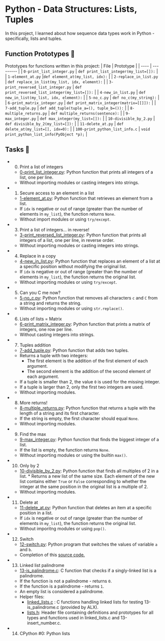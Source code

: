#  Python - Data Structures: Lists, Tuples
In this project, I learned about how sequence data types work in Python - specifically, lists and tuples.

## Function Prototypes 💾
Prototypes for functions written in this project:
| File | Prototype |
| ---- | --------- |
| `0-print_list_integer.py` | `def print_list_integer(my_list=[]):` |
| `1-element_at.py` |`def element_at(my_list, idx):` |
| `2-replace_in_list.py` | `def replace_in_list(my_list, idx, element):` |
| `3-print_reversed_list_integer.py` | `def print_reversed_list_integer(my_list=[]):` |
| `4-new_in_list.py` | `def new_in_list(my_list, idx, element):` |
| `5-no_c.py` | `def no_c(my_string):` |
| `6-print_matrix_integer.py` | `def print_matrix_integer(matrix=[[]]):` |
| `7-add_tuple.py` | `def add_tuple(tuple_a=(), tuple_b=()):` |
| `8-multiple_returns.py` | `def multiple_returns(sentence):` |
| `9-max_integer.py` | `def max_integer(my_list=[]):` |
| `10-divisible_by_2.py` | `def divisible_by_2(my_list=[]):` |
| `11-delete_at.py` | `def delete_at(my_list=[], idx=0):` |
| `100-print_python_list_info.c` | `void print_python_list_info(PyObject *p);` |

## Tasks 📃
- 0. Print a list of integers
  - [0-print_list_integer.py](https://github.com/richard-1257/alx-higher_level_programming/blob/master/0x03-python-data_structures/0-print_list_integer.py): Python function that prints all integers of a list, one per line.
  - Without importing modules or casting integers into strings.
 
- 1. Secure access to an element in a list
  - [1-element_at.py](https://github.com/richard-1257/alx-higher_level_programming/blob/master/0x03-python-data_structures/1-element_at.py): Python function that retrieves an element from a list.
  - If `idx` is negative or out of range (greater than the number of elements in `my_list`), the function returns `None`.
  - Without import modules or using `try/except`.
 
- 3. Print a list of integers... in reverse!
  - [3-print_reversed_list_integer.py](https://github.com/richard-1257/alx-higher_level_programming/blob/master/0x03-python-data_structures/3-print_reversed_list_integer.py): Python function that prints all integers of a list, one per line, in reverse order.
  - Without importing modules or casting integers into strings.
 
- 4. Replace in a copy
  - [4-new_in_list.py](https://github.com/richard-1257/alx-higher_level_programming/blob/master/0x03-python-data_structures/4-new_in_list.py):  Python function that replaces an element of a list at a specific position without modifying the original list.
  - If `idx` is negative or out of range (greater than the number of elements in `my_list`), the function returns the original list.
  - Without importing modules or using `try/except`.
 
- 5. Can you C me now?
  - [5-no_c.py](https://github.com/richard-1257/alx-higher_level_programming/blob/master/0x03-python-data_structures/5-no_c.py): Python function that removes all characters `c` and `C` from a string and returns the string.
  - Without importing modules or using `str.replace()`.
 
- 6. Lists of lists = Matrix
  - [6-print_matrix_integer.py](https://github.com/richard-1257/alx-higher_level_programming/blob/master/0x03-python-data_structures/6-print_matrix_integer.py): Python function that prints a matrix of integers, one row per line.
  - Without casting integers into strings.
 
- 7. Tuples addition
  - [7-add_tuple.py](https://github.com/richard-1257/alx-higher_level_programming/blob/master/0x03-python-data_structures/7-add_tuple.py): Python function that adds two tuples.
  - Returns a tuple with two integers:
    - The first element is the addition of the first element of each argument.
    - The second element is the addition of the second element of each argument.
  - If a tuple is smaller than 2, the value `0` is used for the missing integer.
  - If a tuple is larger than 2, only the first two integers are used.
  - Without importing modules.
 
- 8. More returns!
  - [8-multiple_returns.py](https://github.com/richard-1257/alx-higher_level_programming/blob/master/0x03-python-data_structures/8-multiple_returns.py): Python function that returns a tuple with the length of a string and its first character.
  - If the string is empty, the first character should equal `None`.
  - Without importing modules.
 
- 9. Find the max
  - [9-max_integer.py](https://github.com/richard-1257/alx-higher_level_programming/blob/master/0x03-python-data_structures/9-max_integer.py): Python function that finds the biggest integer of a list.
  - If the list is empty, the function returns `None`.
  - Without importing modules or using the builtin `max()`.
 
- 10. Only by 2
  - [10-divisible_by_2.py](https://github.com/richard-1257/alx-higher_level_programming/blob/master/0x03-python-data_structures/10-divisible_by_2.py): Python function that finds all multiples of 2 in a list. * Returns a new list of the same size. Each element of the new list contains either `True` or `False` corresponding to whether the integer at the same position in the original list is a multiple of 2.
  - Without importing modules.
 
- 11. Delete at
  - [11-delete_at.py](https://github.com/richard-1257/alx-higher_level_programming/blob/master/0x03-python-data_structures/11-delete_at.py): Python function that deletes an item at a specific position in a list.
  - If `idx` is negative or out of range (greater than the number of elements in `my_list`), the function returns the original list.
  - Without imporitng modules or using `pop()`.
 
- 12. Switch
  - [12-switch.py](https://github.com/richard-1257/alx-higher_level_programming/blob/master/0x03-python-data_structures/12-switch.py): Python program that switches the values of variable `a` and `b`.
  - Completion of this [source code.](https://github.com/alx-tools/0x03.py/blob/master/12-switch_py)
 
- 13. Linked list palindrome
  - [13-is_palindrome.c](https://github.com/richard-1257/alx-higher_level_programming/blob/master/0x03-python-data_structures/13-is_palindrome.c): C function that checks if a singly-linked list is a palindrome.
  - If the function is not a palindrome - returns `0`.
  - If the function is a palindrome - returns `1`.
  - An empty list is considered a palindrome.
  - Helper files:
    - [linked_lists.c](linked_lists.c) : C functions handling linked lists for testing 13-is_palindrome.c (provided by ALX).
    - [lists.h](https://github.com/richard-1257/alx-higher_level_programming/blob/master/0x03-python-data_structures/lists.h): Header file containing definitions and prototypes for all types and functions used in linked_lists.c and 13-insert_number.c.
 
- 14. CPython #0: Python lists 





